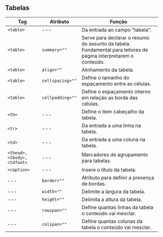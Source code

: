 ## Tabelas

|Tag|Atributo|Função|
|---|---|---|
|```<table>```|---|Da entrada ao campo "tabela".|
|```<table>```|```summary=""```|Serve para declarar o resumo do assunto da tabela. Fundamental para leitores de página interpretarem o conteúdo.|
|```<table>```|```align=""```|Alinhamento da tabela.|
|```<table>```|```cellspacing=""```|Define o tamanho do espaçamento entre as células.|
|```<table>```|```cellpadding=""```|Define o espaçamento interno em relação as borda das células.|
|```<th>```|---|Define o item cabeçalho da tabela.|
|```<tr>```|---|Da entrada a uma linha na tabela.|
|```<td>```|---|Da entrada a uma coluna na tabela.|
|```<thead>, <tbody>,<tdfoot>```|---|Marcadores de agrupamento para tabelas.|
|```<caption>```|---|Insere o título da tabela.|
|---|```border=""```|Atributo para definir a presença de bordas.|
|---|```width=""```|Delimite a largura da tabela.|
|---|```height=""```|Delimita a altura da tabela.|
|---|```rowspan=""```|Define quantas linhas da tabela o conteúdo vai mesclar.|
|---|```colspan=""```|Define quantas colunas da tabela o conteúdo vai mesclar.|
